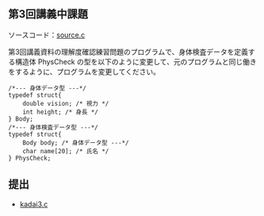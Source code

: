 ## 第3回講義中課題

ソースコード：[source.c](./source.c)

第3回講義資料の理解度確認練習問題のプログラムで、身体検査データを定義する構造体 PhysCheck の型を以下のように変更して、元のプログラムと同じ働きをするように、プログラムを変更してください。

```
/*--- 身体データ型 ---*/
typedef struct{
    double vision; /* 視力 */
    int height; /* 身長 */
} Body;
/*--- 身体検査データ型 ---*/
typedef struct{
    Body body; /* 身体データ型 ---*/
    char name[20]; /* 氏名 */
} PhysCheck;
```

## 提出

- [kadai3.c](./kadai3.c)